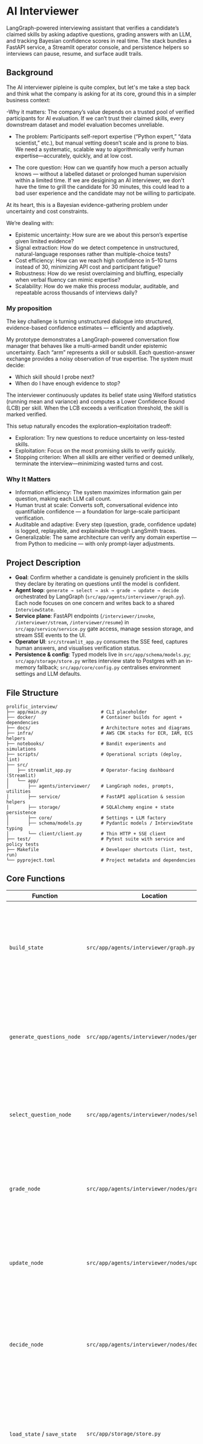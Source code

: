 # AI Interviewer

LangGraph-powered interviewing assistant that verifies a candidate’s claimed skills by asking adaptive questions, grading answers with an LLM, and tracking Bayesian confidence scores in real time. The stack bundles a FastAPI service, a Streamlit operator console, and persistence helpers so interviews can pause, resume, and surface audit trails.


## Background

The AI interviewer pipleine is quite complex, but let's me take a step back and think what the company is asking for at its core, ground this in a simpler business context:

-Why it matters: The company’s value depends on a trusted pool of verified participants for AI evaluation. If we can’t trust their claimed skills, every downstream dataset and model evaluation becomes unreliable.

- The problem: Participants self-report expertise (“Python expert,” “data scientist,” etc.), but manual vetting doesn’t scale and is prone to bias. We need a systematic, scalable way to algorithmically verify human expertise—accurately, quickly, and at low cost.

- The core question: How can we quantify how much a person actually knows — without a labelled dataset or prolonged human supervision within a limited time. If we are desigining an AI interviewer, we don't have the time to grill the candidate for 30 minutes, this could lead to a bad user experience and the candidate may not be willing to participate.

At its heart, this is a Bayesian evidence-gathering problem under uncertainty and cost constraints.

We’re dealing with:

- Epistemic uncertainty: How sure are we about this person’s expertise given limited evidence?
- Signal extraction: How do we detect competence in unstructured, natural-language responses rather than multiple-choice tests?
- Cost efficiency: How can we reach high confidence in 5–10 turns instead of 30, minimizing API cost and participant fatigue?
- Robustness: How do we resist overclaiming and bluffing, especially when verbal fluency can mimic expertise?
- Scalability: How do we make this process modular, auditable, and repeatable across thousands of interviews daily?


### My proposition
The key challenge is turning unstructured dialogue into structured, evidence-based confidence estimates — efficiently and adaptively.

My prototype demonstrates a LangGraph-powered conversation flow manager that behaves like a multi-armed bandit under epistemic uncertainty.
Each “arm” represents a skill or subskill. Each question-answer exchange provides a noisy observation of true expertise. The system must decide:

- Which skill should I probe next?
- When do I have enough evidence to stop?

The interviewer continuously updates its belief state using Welford statistics (running mean and variance) and computes a Lower Confidence Bound (LCB) per skill. When the LCB exceeds a verification threshold, the skill is marked verified.

This setup naturally encodes the exploration–exploitation tradeoff:

- Exploration: Try new questions to reduce uncertainty on less-tested skills.
- Exploitation: Focus on the most promising skills to verify quickly.
- Stopping criterion: When all skills are either verified or deemed unlikely, terminate the interview—minimizing wasted turns and cost.

### Why It Matters

- Information efficiency: The system maximizes information gain per question, making each LLM call count.
- Human trust at scale: Converts soft, conversational evidence into quantifiable confidence — a foundation for large-scale participant verification.
- Auditable and adaptive: Every step (question, grade, confidence update) is logged, replayable, and explainable through LangSmith traces.
- Generalizable: The same architecture can verify any domain expertise — from Python to medicine — with only prompt-layer adjustments.


## Project Description
- **Goal**: Confirm whether a candidate is genuinely proficient in the skills they declare by iterating on questions until the model is confident.
- **Agent loop**: `generate → select → ask → grade → update → decide` orchestrated by LangGraph (`src/app/agents/interviewer/graph.py`). Each node focuses on one concern and writes back to a shared `InterviewState`.
- **Service plane**: FastAPI endpoints (`/interviewer/invoke`, `/interviewer/stream`, `/interviewer/resume`) in `src/app/service/service.py` gate access, manage session storage, and stream SSE events to the UI.
- **Operator UI**: `src/streamlit_app.py` consumes the SSE feed, captures human answers, and visualises verification status.
- **Persistence & config**: Typed models live in `src/app/schema/models.py`; `src/app/storage/store.py` writes interview state to Postgres with an in-memory fallback; `src/app/core/config.py` centralises environment settings and LLM defaults.

## File Structure
```text
prolific_interview/
├── app/main.py                    # CLI placeholder
├── docker/                        # Container builds for agent + dependencies
├── docs/                          # Architecture notes and diagrams
├── infra/                         # AWS CDK stacks for ECR, IAM, ECS helpers
├── notebooks/                     # Bandit experiments and simulations
├── scripts/                       # Operational scripts (deploy, lint)
├── src/
│   ├── streamlit_app.py           # Operator-facing dashboard (Streamlit)
│   └── app/
│       ├── agents/interviewer/    # LangGraph nodes, prompts, utilities
│       ├── service/               # FastAPI application & session helpers
│       ├── storage/               # SQLAlchemy engine + state persistence
│       ├── core/                  # Settings + LLM factory
│       ├── schema/models.py       # Pydantic models / InterviewState typing
│       └── client/client.py       # Thin HTTP + SSE client
├── test/                          # Pytest suite with service and policy tests
├── Makefile                       # Developer shortcuts (lint, test, run)
└── pyproject.toml                 # Project metadata and dependencies
```

## Core Functions
| Function | Location | Purpose |
| --- | --- | --- |
| `build_state` | `src/app/agents/interviewer/graph.py` | Initialise the interview ledger with priors, confidence thresholds, and cached skill summaries before the LangGraph run starts. |
| `generate_questions_node` | `src/app/agents/interviewer/nodes/generate.py` | Seed one baseline question per skill using the LLM so the agent has deterministic fallbacks if future calls fail. |
| `select_question_node` | `src/app/agents/interviewer/nodes/select.py` | Choose which skill to probe next via UCB, adjust difficulty, and prepare the follow-up question. |
| `grade_node` | `src/app/agents/interviewer/nodes/grade.py` | Score the most recent answer with the grading prompt, capturing both the numeric score and reasoning. |
| `update_node` | `src/app/agents/interviewer/nodes/update.py` | Run Welford updates, recompute LCB, and tag skills as verified or inactive based on thresholds. |
| `decide_node` | `src/app/agents/interviewer/nodes/decide.py` | Decide whether to continue or stop the interview by checking max turns, verification coverage, and remaining active skills. |
| `load_state` / `save_state` | `src/app/storage/store.py` | Persist and recover session state from Postgres (with an in-memory fallback) so interviews can resume mid-flow. |
| `ensure_session_id` | `src/app/service/sessions.py` | Guarantee every client exchange has a stable session identifier to tie HTTP calls back to the same state record. |

## Setup
1. **Dependencies** – Install [uv](https://github.com/astral-sh/uv) and create the Python 3.11 environment with `uv sync`.
2. **Environment variables** – Provide at least the OpenAI key:
   ```bash
   export OPENAI_API_KEY=sk-your-key
   ```
   Optional toggles live in `src/app/core/config.py` and can be overridden via env vars (e.g. `stats_prior_mean`, `stats_se_floor`).

### Monitoring with LangSmith
LangSmith captures end-to-end traces for LangGraph executions, LLM calls, and Streamlit-triggered flows. Enable it by setting:

```bash
export LANGCHAIN_TRACING_V2=true
export LANGCHAIN_PROJECT="prolific-ai-interviewer"
export LANGSMITH_API_KEY=lsm_your_key
```

With tracing on, every interview run is visible in LangSmith’s UI—use it to diff prompts, inspect node inputs/outputs, or replay entire graphs when debugging.

## Local Development
- Run API + UI together:
  ```bash
  make up
  ```

## Architecture at a Glance


### Streamlit Operator Path
```mermaid
flowchart LR
    Operator -->|browser| Streamlit
    Streamlit -->|SSE / REST| FastAPI
    FastAPI -->|grade events| Streamlit
    Streamlit -->|telemetry| LangSmith
```

### High Level System Architecture
```mermaid
flowchart TD
    subgraph 1_Ingestion
        Uploads[CV / LinkedIn Uploads] --> API[Credential API]
        API --> S3[S3: Raw Files]
        API --> SQS[SQS Queue]
        SQS --> ParserJob[Parser Job<br/>(LLM-based Extraction)]
        ParserJob --> ProfileDB[(Profile Store: DynamoDB)]
    end

    subgraph 2_Interviewer
        ProfileDB --> FastAPI[[AI Interviewer API<br/>LangGraph Workflow]]
        FastAPI --> Postgres[(Session DB)]
        FastAPI --> LangSmith[(Tracing / Logs)]
        Console[Operator Console (Streamlit)] <---> FastAPI
    end

    subgraph 3_Verification
        FastAPI --> Verifier[Verifier<br/>(External Sources / Consistency)]
        Verifier --> ProfileDB
    end

```

1. Credential Ingestion
- Candidates upload a CV or LinkedIn profile.
- Files go to S3 and trigger a Parser Job (via SQS).
- Parser extracts structured skill data and saves it to DynamoDB.

2. AI Interviewer Core

- FastAPI + LangGraph runs adaptive interview sessions.
- Each turn updates the candidate’s skill confidence scores.
- Postgres stores live session state; LangSmith logs each step for debugging and evaluation.
- Streamlit Console lets an operator monitor or intervene in interviews.

3. Verification Layer

- Runs after each interview session to confirm answer accuracy and consistency.
- Triggered automatically by FastAPI, which sends answers to the Verifier service (async or via SQS).
- Two main verification modes:
    - External (RAG): retrieves trusted documents or examples to fact-check answers.
    - Internal (NLI): compares multiple answers for the same skill to detect contradictions using models such as roberta-large-mnli or deberta-v3-large-mnli.
        - Each answer is decomposed into atomic claims (e.g., "gradient clipping prevents exploding gradients").
        - Claim pairs are compared for entailment, neutrality, or contradiction, and aggregated into a per-skill consistency score.
- Scoring: assigns a calibrated confidence score (0–1) and verdict (✅ verified / ⚠ uncertain / ❌ inconsistent).
- Storage: results are written back to the Profile DB (DynamoDB) as structured JSON with evidence references.


**Design notes**
- The ingestion plane normalises credentials asynchronously: uploads hit an API, land on SQS, and the parser job (LLM- or rules-based) writes a canonical expertise profile with provenance into an analytical store.
- The AI Interviewer core pulls those profiles, runs the LangGraph workflow (`generate → select → ask → grade → update → decide`), persists sessions in Postgres, and surfaces the flow through FastAPI/Streamlit with LangSmith tracing for observability.
- A verification layer optionally cross-checks answers against stored evidence or external fact sources/NLP consistency models, feeding confidence scores and flags back to the interviewer and UI.

### LangGraph Orchestration
```mermaid
stateDiagram-v2
    [*] --> generate
    generate --> select
    select --> ask
    ask --> grade
    grade --> update
    update --> select : continue
    update --> [*] : stop (verified | max_turns | inactive)
```

### Deployment → FastAPI → Fargate
```mermaid
flowchart LR
    Dev[Developer Laptop] -->|uv sync · pytest| Repo
    Repo -->|docker build| ECR[(Amazon ECR)]
    ECR -->|task revision| ECS[ECS Service]
    ECS -->|launches| Fargate[Fargate Tasks]
    Fargate -->|serves| FastAPI[FastAPI Interviewer]
    FastAPI --> Postgres[(Postgres / Aurora)]
    FastAPI --> LangSmith[(LangSmith Traces)]
```


## Bandit Confidence Policies (UCB & LCB)
- **Upper Confidence Bound (UCB)**: Implemented in `src/app/agents/interviewer/utils/stats.py` via `select_skill_ucb_with_log`. In default “ucb1” mode the agent computes `UCB = mean + C * sqrt(log(t) / n_real)`, where `t` is the total number of graded questions so far and `n_real` is the number for the skill (excluding priors). A “se” mode is also available (`mean + C * se`) when you want exploration tied directly to statistical uncertainty.
- **Dynamic difficulty**: `select_question_node` in `src/app/agents/interviewer/nodes/select.py` nudges question difficulty up after high scores (≥4) and down after weak answers (≤2), ensuring the UCB policy probes depth appropriately.
- **Lower Confidence Bound (LCB)**: `compute_uncertainty` in `src/app/agents/interviewer/utils/stats.py` combines the running mean and variance to produce `LCB = mean - z * standard_error`. The z-score comes from the request payload so the service can tune strictness per interview, and a prior pseudo-count keeps early confidence intervals honest.
- **Verification rule**: `update_node` in `src/app/agents/interviewer/nodes/update.py` declares a skill verified only when two conditions hold: the agent has asked at least `min_questions_per_skill` and the computed LCB clears the `verification_threshold`. Failing scores push the skill into an inactive pool so UCB stops sampling it, prompting `decide_node` to wrap up if no active skills remain.
